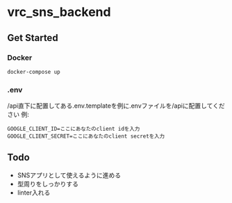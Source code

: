 # vrc_sns_backend

## Get Started

### Docker
```bash
docker-compose up
```

### .env
/api直下に配置してある.env.templateを例に.envファイルを/apiに配置してください
例:
```
GOOGLE_CLIENT_ID=ここにあなたのclient idを入力
GOOGLE_CLIENT_SECRET=ここにあなたのclient secretを入力
```

## Todo
- SNSアプリとして使えるように進める
- 型周りをしっかりする
- linter入れる